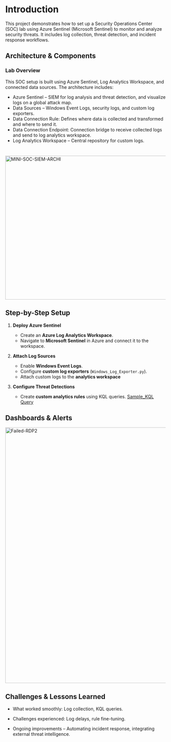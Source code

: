 # Introduction
This project demonstrates how to set up a Security Operations Center (SOC) lab using Azure Sentinel (Microsoft Sentinel) to monitor and analyze security threats. It includes log collection, threat detection, and incident response workflows.

## Architecture & Components

### Lab Overview

This SOC setup is built using Azure Sentinel, Log Analytics Workspace, and connected data sources. The architecture includes:

- Azure Sentinel – SIEM for log analysis and threat detection, and visualize logs on a global attack map.
- Data Sources – Windows Event Logs, security logs, and custom log exporters.
- Data Connection Rule: Defines where data is collected and transformed and where to send it.
- Data Connection Endpoint: Connection bridge to receive collected logs and send to log analytics workspace. 
- Log Analytics Workspace – Central repository for custom logs.

#

<img src="https://github.com/azak00/SOC-WITH-SIEM/assets/26345001/43742caa-cffe-4972-aa2f-855d5074e2ca" alt="MINI-SOC-SIEM-ARCHI" style="height: 450px; width:850;"/> 

## Step-by-Step Setup

1. **Deploy Azure Sentinel**
   - Create an **Azure Log Analytics Workspace**.
   - Navigate to **Microsoft Sentinel** in Azure and connect it to the workspace.

2. **Attach Log Sources**
   - Enable **Windows Event Logs**.
   - Configure **custom log exporters** (`Windows_Log_Exporter.py`).
   - Attach custom logs to the **analytics workspace**

3. **Configure Threat Detections**
   - Create **custom analytics rules** using KQL queries. [Sample_KQL Query](https://github.com/azak00/SOC-WITH-SIEM/blob/main/Debian-based_KQL%20Query)

## Dashboards & Alerts
<img width="800" alt="Failed-RDP2" src="https://github.com/user-attachments/assets/110254d3-b9d1-44ae-a753-9761c6228dc9" />

## Challenges & Lessons Learned

- What worked smoothly: Log collection, KQL queries.

- Challenges experienced: Log delays, rule fine-tuning.

- Ongoing improvements – Automating incident response, integrating external threat intelligence.





<!--
![Mini-Soc with SIEM](https://github.com/azak00/SOC-WITH-SIEM/assets/26345001/43742caa-cffe-4972-aa2f-855d5074e2ca)

## 



- ### Environment/Tools/Service Used

- Azure Virtual Machines
- Data Connection Rule: Defines where data is collected and transformed and where to send it.
- Data Connection Endpoint: Connection bridge to receive collected logs and send to log analytics workspace. 
- Azure Log Analytics Workspaces
- Azure Sentinel: Azure SIEM to analyse and visualize logs on a global attack map. 


